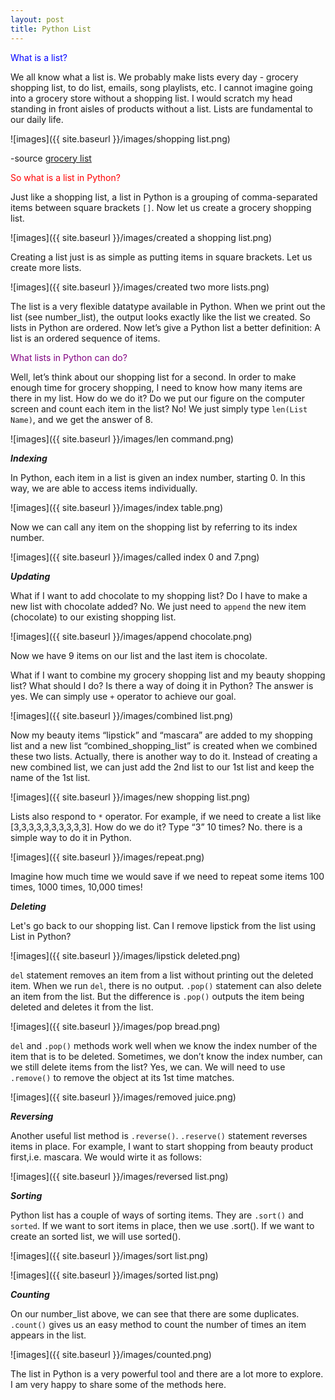 ```yaml
---
layout: post
title: Python List
---
```


<p style="color:blue;"> What is a list? </p>

We all know what a list is. We probably make lists every day -  grocery shopping list, to do list, emails, song playlists, etc. I cannot imagine going into a grocery store without a shopping list.  I would scratch my head standing in front aisles of products without a list. Lists are fundamental to our daily life.

![images]({{ site.baseurl }}/images/shopping list.png)

-source [grocery list](http://mamagetsitdone.blogspot.com/2013/09/grocery-shopping-with-kids.html)

<p style="color:red;"> So what is a list in Python? </p>

Just like a shopping list, a list in Python is a grouping of comma-separated items between square brackets `[]`. Now let us create a grocery shopping list.

![images]({{ site.baseurl }}/images/created a shopping list.png)

Creating a list just is as simple as putting items in square brackets. Let us create more lists.  

![images]({{ site.baseurl }}/images/created two more lists.png)

The list is a very flexible datatype available in Python. When we print out the list (see number_list), the output looks exactly like the list we created. So lists in Python are ordered. Now let’s give a Python list a better definition: A list is an ordered sequence of items.

<p style="color:purple;"> What lists in Python can do? </p>

Well, let’s think about our shopping list for a second. In order to make enough time for grocery shopping, I need to know how many items are there in my list. How do we do it? Do we put our figure on the computer screen and count each item in the list? No! We just simply type `len(List Name)`, and we get the answer of 8. 

![images]({{ site.baseurl }}/images/len command.png)

<i><b>Indexing</b></i>

In Python, each item in a list is given an index number, starting 0. In this way, we are able to access items individually.

![images]({{ site.baseurl }}/images/index table.png)

Now we can call any item on the shopping list by referring to its index number. 

![images]({{ site.baseurl }}/images/called index 0 and 7.png)

<i><b>Updating</b></i>

What if I want to add chocolate to my shopping list? Do I have to make a new list with chocolate added? No. We just need to `append` the new item (chocolate) to our existing shopping list.

![images]({{ site.baseurl }}/images/append chocolate.png)

Now we have 9 items on our list and the last item is chocolate. 

What if I want to combine my grocery shopping list and my beauty shopping list? What should I do? Is there a way of doing it in Python? The answer is yes. We can simply use `+` operator to achieve our goal.

![images]({{ site.baseurl }}/images/combined list.png)

Now my beauty items “lipstick” and “mascara” are added to my shopping list and a new list “combined_shopping_list” is created when we combined these two lists. Actually, there is another way to do it. Instead of creating a new combined list, we can just add the 2nd list to our 1st list and keep the name of the 1st list.

![images]({{ site.baseurl }}/images/new shopping list.png)

Lists also respond to `*` operator. For example, if we need to create a list like [3,3,3,3,3,3,3,3,3,3]. How do we do it? Type “3” 10 times? No. there is a simple way to do it in Python. 

![images]({{ site.baseurl }}/images/repeat.png)

Imagine how much time we would save if we need to repeat some items 100 times, 1000 times, 10,000 times!

<i><b>Deleting</b></i>

Let's go back to our shopping list. Can I remove lipstick from the list using List in Python? 

![images]({{ site.baseurl }}/images/lipstick deleted.png)

`del` statement removes an item from a list without printing out the deleted item. When we run `del`, there is no output. 
`.pop()` statement can also delete an item from the list. But the difference is `.pop()` outputs the item being deleted and deletes it from the list.

![images]({{ site.baseurl }}/images/pop bread.png)

`del` and `.pop()` methods work well when we know the index number of the item that is to be deleted. Sometimes, we don’t know the index number, can we still delete items from the list? Yes, we can. We will need to use `.remove()` to remove the object at its 1st time matches.

![images]({{ site.baseurl }}/images/removed juice.png)

<i><b>Reversing</b></i>

Another useful list method is `.reverse()`. 
`.reserve()` statement reverses items in place. For example, I want to start shopping from beauty product first,i.e. mascara. We would wirte it as follows:

![images]({{ site.baseurl }}/images/reversed list.png)

<i><b>Sorting</b></i>

Python list has a couple of ways of sorting items. They are `.sort()` and `sorted`. If we want to sort items in place, then we use .sort(). If we want to create an sorted list, we will use sorted().

![images]({{ site.baseurl }}/images/sort list.png)

![images]({{ site.baseurl }}/images/sorted list.png)

<i><b>Counting</b></i>

On our number_list above, we can see that there are some duplicates. `.count()` gives us an easy method to count the number of times an item appears in the list.

![images]({{ site.baseurl }}/images/counted.png)

The list in Python is a very powerful tool and there are a lot more to explore. 
I am very happy to share some of the methods here. 

